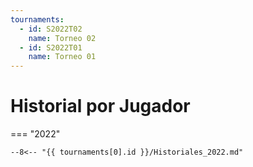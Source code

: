 ```yaml
---
tournaments:
  - id: S2022T02
    name: Torneo 02
  - id: S2022T01
    name: Torneo 01
---
```


# Historial por Jugador

=== "2022"

    --8<-- "{{ tournaments[0].id }}/Historiales_2022.md"
